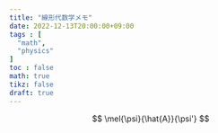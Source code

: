 ```yaml
---
title: "線形代数学メモ"
date: 2022-12-13T20:00:00+09:00
tags : [
  "math",
  "physics"
]
toc : false
math: true
tikz: false
draft: true
---
```


$$
\mel{\psi}{\hat{A}}{\psi'}
$$
